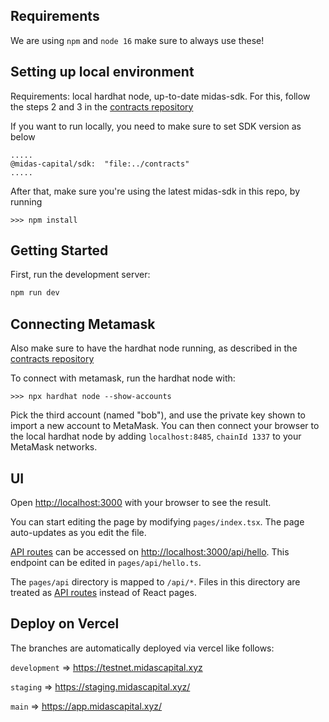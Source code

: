 
## Requirements

We are using `npm` and `node 16` make sure to always use these!

## Setting up local environment

Requirements: local hardhat node, up-to-date midas-sdk. For this, follow the steps 2 and 3 in
the [contracts repository](https://github.com/Midas-Protocol/contracts#dev-workflow)

If you want to run locally, you need to make sure to set SDK version as below

```text
.....
@midas-capital/sdk:  "file:../contracts"
.....
```

After that, make sure you're using the latest midas-sdk in this repo, by running

```text
>>> npm install
```

## Getting Started

First, run the development server:

```bash
npm run dev
```

## Connecting Metamask

Also make sure to have the hardhat node running, as described in the [contracts repository](https://github.com/Midas-Protocol/contracts#dev-workflow)

To connect with metamask, run the hardhat node with:

```text
>>> npx hardhat node --show-accounts
```

Pick the third account (named "bob"), and use the private key shown to import a new account to MetaMask. You can
then connect your browser to the local hardhat node by adding `localhost:8485`, `chainId 1337` to your
MetaMask networks.

## UI

Open [http://localhost:3000](http://localhost:3000) with your browser to see the result.

You can start editing the page by modifying `pages/index.tsx`. The page auto-updates as you edit the file.

[API routes](https://nextjs.org/docs/api-routes/introduction) can be accessed on [http://localhost:3000/api/hello](http://localhost:3000/api/hello). This endpoint can be edited in `pages/api/hello.ts`.

The `pages/api` directory is mapped to `/api/*`. Files in this directory are treated as [API routes](https://nextjs.org/docs/api-routes/introduction) instead of React pages.

## Deploy on Vercel

The branches are automatically deployed via vercel like follows:

`development` => https://testnet.midascapital.xyz

`staging` => https://staging.midascapital.xyz/

`main` => https://app.midascapital.xyz/
